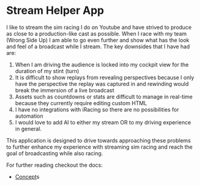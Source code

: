 # Stream Helper App

I like to stream the sim racing I do on Youtube and have strived to produce as close to a production-like cast as possible. When I race with my team (Wrong Side Up) I am able to go even further and show what has the look and feel of a broadcast while I stream.  The key downsides that I have had are:

1. When I am driving the audience is locked into my cockpit view for the duration of my stint (turn)
2. It is difficult to show replays from revealing perspectives because I only have the perspective the replay was captured in and rewinding would break the immersion of a live broadcast
3. Assets such as countdowns or stats are difficult to manage in real-time because they currently require editing custom HTML
4. I have no integrations with iRacing so there are no possibilities for automation
5. I would love to add AI to either my stream OR to my driving experience in general.

This application is designed to drive towards approaching these problems to further enhance my experience with streaming sim racing and reach the goal of broadcasting while also racing.

For further reading checkout the docs:

- [Concept](./docs/Concept.md)s